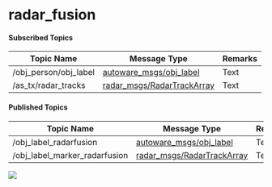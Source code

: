 radar_fusion
===

#### Subscribed Topics


| Topic Name | Message Type | Remarks |
| -------- | -------- | -------- |
| /obj_person/obj_label     | [autoware_msgs/obj_label ](https://github.com/CPFL/Autoware/blob/master/ros/src/msgs/autoware_msgs/msg/ObjLabel.msg)    | Text     |
| /as_tx/radar_tracks     | [radar_msgs/RadarTrackArray](http://docs.ros.org/indigo/api/radar_msgs/html/msg/RadarTrackArray.html) | Text     |


#### Published Topics
| Topic Name | Message Type | Remarks |
| -------- | -------- | -------- |
| /obj_label_radarfusion   | [autoware_msgs/obj_label ](https://github.com/CPFL/Autoware/blob/master/ros/src/msgs/autoware_msgs/msg/ObjLabel.msg)    | Text     |
| /obj_label_marker_radarfusion    | [radar_msgs/RadarTrackArray](http://docs.ros.org/indigo/api/radar_msgs/html/msg/RadarTrackArray.html) | Text     |

![](https://i.imgur.com/BM0dyH6.jpg)
